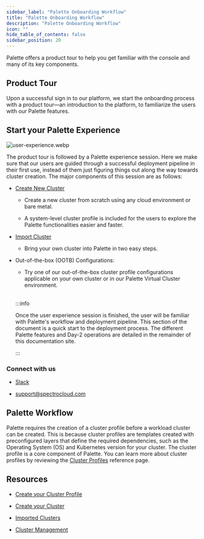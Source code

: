 ```yaml
---
sidebar_label: "Palette Onboarding Workflow"
title: "Palette Onboarding Workflow"
description: "Palette Onboarding Workflow"
icon: ""
hide_table_of_contents: false
sidebar_position: 20
---
```


Palette offers a product tour to help you get familiar with the console and many of its key components.

## Product Tour

Upon a successful sign in to our platform, we start the onboarding process with a product tour—an introduction to the
platform, to familiarize the users with our Palette features.

## Start your Palette Experience

![user-experience.webp](/user-experience.webp)

The product tour is followed by a Palette experience session. Here we make sure that our users are guided through a
successful deployment pipeline in their first use, instead of them just figuring things out along the way towards
cluster creation. The major components of this session are as follows:

- [Create New Cluster](../clusters/clusters.md)

  - Create a new cluster from scratch using any cloud environment or bare metal.

  - A system-level cluster profile is included for the users to explore the Palette functionalities easier and faster.

- [Import Cluster](../clusters/imported-clusters/cluster-import.md)

  - Bring your own cluster into Palette in two easy steps.

- Out-of-the-box (OOTB) Configurations:

  - Try one of our out-of-the-box cluster profile configurations applicable on your own cluster or in our Palette
    Virtual Cluster environment.

  <br />

  :::info

  Once the user experience session is finished, the user will be familiar with Palette's workflow and deployment
  pipeline. This section of the document is a quick start to the deployment process. The different Palette features and
  Day-2 operations are detailed in the remainder of this documentation site.

  :::

### Connect with us

- [Slack](https://spectrocloudcommunity.slack.com/join/shared_invite/zt-g8gfzrhf-cKavsGD_myOh30K24pImLA#/shared-invite/email)

- support@spectrocloud.com

## Palette Workflow

Palette requires the creation of a cluster profile before a workload cluster can be created. This is because cluster
profiles are templates created with preconfigured layers that define the required dependencies, such as the Operating
System (OS) and Kubernetes version for your cluster. The cluster profile is a core component of Palette. You can learn
more about cluster profiles by reviewing the [Cluster Profiles](../profiles/cluster-profiles/cluster-profiles.md)
reference page.

## Resources

- [Create your Cluster Profile](../profiles/cluster-profiles/cluster-profiles.md)

- [Create your Cluster](../clusters/clusters.md)

- [Imported Clusters](../clusters/imported-clusters/cluster-import.md)

- [Cluster Management](../clusters/cluster-management/cluster-management.md)

